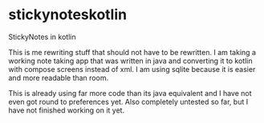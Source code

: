 # stickynoteskotlin
StickyNotes in kotlin

This is me rewriting stuff that should not have to be rewritten.
I am taking a working note taking app that was written in java and converting it to kotlin with compose screens instead of xml.
I am using sqlite because it is easier and more readable than room.

This is already using far more code than its java equivalent and I have not even got round to preferences yet.
Also completely untested so far, but I have not finished working on it yet.

